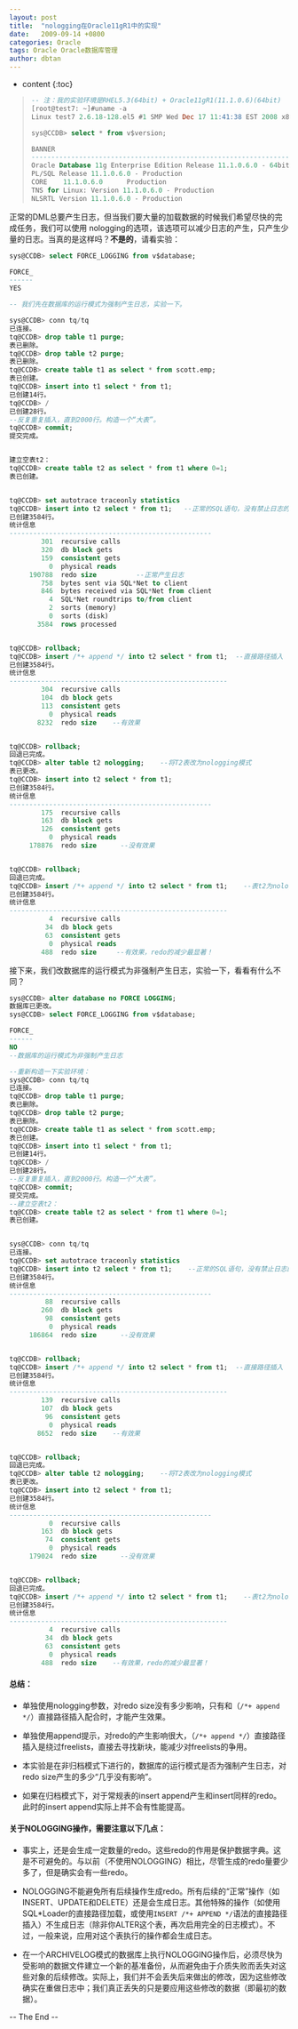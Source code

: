 ```yaml
---
layout: post
title:  "nologging在Oracle11gR1中的实现"
date:   2009-09-14 +0800
categories: Oracle
tags: Oracle Oracle数据库管理
author: dbtan
---
```


* content
{:toc}

> ```sql
> -- 注：我的实验环境是RHEL5.3(64bit) + Oracle11gR1(11.1.0.6)(64bit)
> [root@test7: ~]#uname -a
> Linux test7 2.6.18-128.el5 #1 SMP Wed Dec 17 11:41:38 EST 2008 x86_64 x86_64 x86_64 GNU/Linux
>
> sys@CCDB> select * from v$version;
>
> BANNER
> ----------------------------------------------------------------------------
> Oracle Database 11g Enterprise Edition Release 11.1.0.6.0 - 64bit Production
> PL/SQL Release 11.1.0.6.0 - Production
> CORE    11.1.0.6.0      Production
> TNS for Linux: Version 11.1.0.6.0 - Production
> NLSRTL Version 11.1.0.6.0 - Production
> ```





正常的DML总要产生日志，但当我们要大量的加载数据的时候我们希望尽快的完成任务，我们可以使用
nologging的选项，该选项可以减少日志的产生，只产生少量的日志。当真的是这样吗？**不是的**，请看实验：

```sql
sys@CCDB> select FORCE_LOGGING from v$database;

FORCE_
------
YES

-- 我们先在数据库的运行模式为强制产生日志，实验一下。
```

```sql
sys@CCDB> conn tq/tq
已连接。
tq@CCDB> drop table t1 purge;
表已删除。
tq@CCDB> drop table t2 purge;
表已删除。
tq@CCDB> create table t1 as select * from scott.emp;
表已创建。
tq@CCDB> insert into t1 select * from t1;
已创建14行。
tq@CCDB> /
已创建28行。
--反复重复插入，直到2000行。构造一个“大表”。
tq@CCDB> commit;
提交完成。


建立空表t2：
tq@CCDB> create table t2 as select * from t1 where 0=1;
表已创建。


tq@CCDB> set autotrace traceonly statistics
tq@CCDB> insert into t2 select * from t1;   --正常的SQL语句，没有禁止日志的产生
已创建3584行。
统计信息
---------------------------------------------------
        301  recursive calls
        320  db block gets
        159  consistent gets
          0  physical reads
     190788  redo size			--正常产生日志
        758  bytes sent via SQL*Net to client
        846  bytes received via SQL*Net from client
          4  SQL*Net roundtrips to/from client
          2  sorts (memory)
          0  sorts (disk)
       3584  rows processed


tq@CCDB> rollback;
tq@CCDB> insert /*+ append */ into t2 select * from t1;  --直接路径插入
已创建3584行。
统计信息
-------------------------------------------------------
        304  recursive calls
        104  db block gets
        113  consistent gets
          0  physical reads
       8232  redo size    --有效果


tq@CCDB> rollback;
回退已完成。
tq@CCDB> alter table t2 nologging;    --将T2表改为nologging模式
表已更改。
tq@CCDB> insert into t2 select * from t1;
已创建3584行。
统计信息
---------------------------------------------------
        175  recursive calls
        163  db block gets
        126  consistent gets
          0  physical reads
     178876  redo size		--没有效果


tq@CCDB> rollback;
回退已完成。
tq@CCDB> insert /*+ append */ into t2 select * from t1;    --表t2为nologging模式，再直接路径插入
已创建3584行。
统计信息
-------------------------------------------------------
          4  recursive calls
         34  db block gets
         63  consistent gets
          0  physical reads
        488  redo size     --有效果，redo的减少最显著！
```

接下来，我们改数据库的运行模式为非强制产生日志，实验一下，看看有什么不同？

```sql
sys@CCDB> alter database no FORCE LOGGING;
数据库已更改。
sys@CCDB> select FORCE_LOGGING from v$database;

FORCE_
------
NO
--数据库的运行模式为非强制产生日志

--重新构造一下实验环境：
sys@CCDB> conn tq/tq
已连接。
tq@CCDB> drop table t1 purge;
表已删除。
tq@CCDB> drop table t2 purge;
表已删除。
tq@CCDB> create table t1 as select * from scott.emp;
表已创建。
tq@CCDB> insert into t1 select * from t1;
已创建14行。
tq@CCDB> /
已创建28行。
--反复重复插入，直到2000行。构造一个“大表”。
tq@CCDB> commit;
提交完成。
--建立空表t2：
tq@CCDB> create table t2 as select * from t1 where 0=1;
表已创建。


sys@CCDB> conn tq/tq
已连接。
tq@CCDB> set autotrace traceonly statistics
tq@CCDB> insert into t2 select * from t1;    --正常的SQL语句，没有禁止日志的产生
已创建3584行。
统计信息
---------------------------------------------------
         88  recursive calls
        260  db block gets
         98  consistent gets
          0  physical reads
     186864  redo size		--没有效果


tq@CCDB> rollback;
tq@CCDB> insert /*+ append */ into t2 select * from t1;  --直接路径插入
已创建3584行。
统计信息
-------------------------------------------------------
        139  recursive calls
        107  db block gets
         96  consistent gets
          0  physical reads
       8652  redo size    --有效果


tq@CCDB> rollback;
回退已完成。
tq@CCDB> alter table t2 nologging;    --将T2表改为nologging模式
表已更改。
tq@CCDB> insert into t2 select * from t1;    
已创建3584行。
统计信息
---------------------------------------------------
          0  recursive calls
        163  db block gets
         74  consistent gets
          0  physical reads
     179024  redo size		--没有效果


tq@CCDB> rollback;
回退已完成。
tq@CCDB> insert /*+ append */ into t2 select * from t1;    --表t2为nologging模式，再直接路径插入
已创建3584行。
统计信息
-------------------------------------------------------
          4  recursive calls
         34  db block gets
         63  consistent gets
          0  physical reads
        488  redo size    --有效果，redo的减少最显著！
```

#### 总结：

- 单独使用nologging参数，对redo size没有多少影响，只有和（`/*+ append */`）直接路径插入配合时，才能产生效果。

- 单独使用append提示，对redo的产生影响很大，（`/*+ append */`）直接路径插入是绕过freelists，直接去寻找新块，能减少对freelists的争用。

- 本实验是在非归档模式下进行的，数据库的运行模式是否为强制产生日志，对redo size产生的多少“几乎没有影响”。

- 如果在归档模式下，对于常规表的insert append产生和insert同样的redo。此时的insert append实际上并不会有性能提高。

#### 关于NOLOGGING操作，需要注意以下几点：

- 事实上，还是会生成一定数量的redo。这些redo的作用是保护数据字典。这是不可避免的。与以前（不使用NOLOGGING）相比，尽管生成的redo量要少多了，但是确实会有一些redo。

- NOLOGGING不能避免所有后续操作生成redo。所有后续的“正常”操作（如INSERT、UPDATE和DELETE）还是会生成日志。其他特殊的操作（如使用SQL*Loader的直接路径加载，或使用`INSERT /*+ APPEND */`语法的直接路径插入）不生成日志（除非你ALTER这个表，再次启用完全的日志模式）。不过，一般来说，应用对这个表执行的操作都会生成日志。

- 在一个ARCHIVELOG模式的数据库上执行NOLOGGING操作后，必须尽快为受影响的数据文件建立一个新的基准备份，从而避免由于介质失败而丢失对这些对象的后续修改。实际上，我们并不会丢失后来做出的修改，因为这些修改确实在重做日志中；我们真正丢失的只是要应用这些修改的数据（即最初的数据）。

-- The End --
